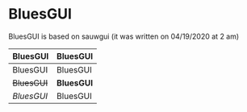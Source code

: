 # BluesGUI

BluesGUI is based on sauwgui (it was written on 04/19/2020 at 2 am)

BluesGUI | BluesGUI
---------|---------
BluesGUI | BluesGUI
~~BluesGUI~~ | **BluesGUI**
_BluesGUI_ | BluesGUI